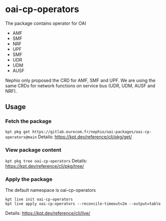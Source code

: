 # oai-cp-operators

The package contains operator for OAI

- AMF
- SMF
- NRF
- UPF
- SMF
- UDR
- UDM
- AUSF

Nephio only proposed the CRD for AMF, SMF and UPF. We are using the same CRDs for network functions on service bus (UDR, UDM, AUSF and NRF). 

## Usage

### Fetch the package
`kpt pkg get https://gitlab.eurecom.fr/nephio/oai-packages/oai-cp-operators@main`
Details: https://kpt.dev/reference/cli/pkg/get/

### View package content
`kpt pkg tree oai-cp-operators`
Details: https://kpt.dev/reference/cli/pkg/tree/

### Apply the package

The default namespace is oai-cp-operators

```
kpt live init oai-cp-operators
kpt live apply oai-cp-operators --reconcile-timeout=2m --output=table
```

Details: https://kpt.dev/reference/cli/live/
